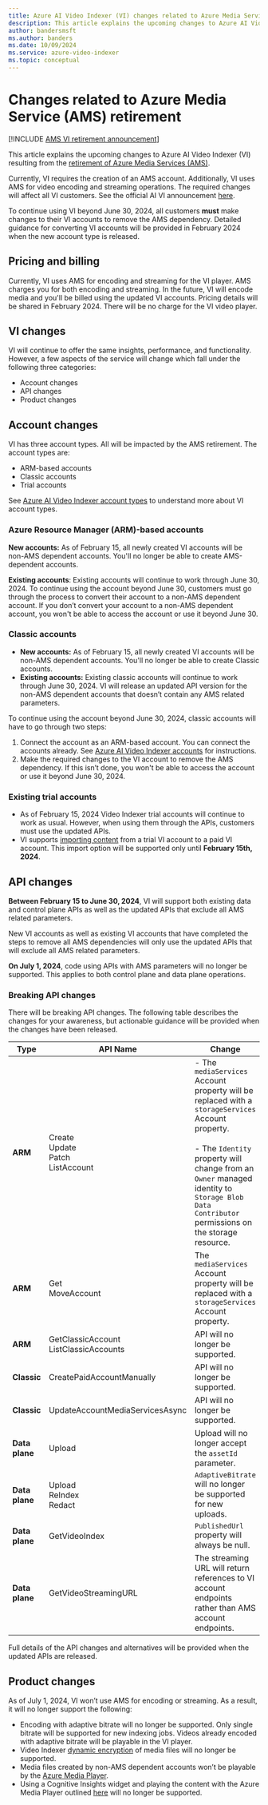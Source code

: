 ```yaml
---
title: Azure AI Video Indexer (VI) changes related to Azure Media Service (AMS) retirement  
description: This article explains the upcoming changes to Azure AI Video Indexer (VI) related to the retirement of Azure Media Services (AMS).
author: bandersmsft
ms.author: banders
ms.date: 10/09/2024
ms.service: azure-video-indexer
ms.topic: conceptual
---
```


# Changes related to Azure Media Service (AMS) retirement

[!INCLUDE [AMS VI retirement announcement](../includes/important-ams-retirement-avi-announcement.md)]

This article explains the upcoming changes to Azure AI Video Indexer (VI) resulting from the [retirement of Azure Media Services (AMS)](/azure/media-services/latest/azure-media-services-retirement).

Currently, VI requires the creation of an AMS account. Additionally, VI uses AMS for video encoding and streaming operations. The required changes will affect all VI customers. See the official AI VI announcement [here](https://azure.microsoft.com/updates/videoindexer-2/).

To continue using VI beyond June 30, 2024, all customers **must** make changes to their VI accounts to remove the AMS dependency. Detailed guidance for converting VI accounts will be provided in February 2024 when the new account type is released.

## Pricing and billing

Currently, VI uses AMS for encoding and streaming for the VI player. AMS charges you for both encoding and streaming. In the future, VI will encode media and you'll be billed using the updated VI accounts. Pricing details will be shared in February 2024. There will be no charge for the VI video player.

## VI changes

VI will continue to offer the same insights, performance, and functionality. However, a few aspects of the service will change which fall under the following three categories:

- Account changes
- API changes
- Product changes

## Account changes

VI has three account types. All will be impacted by the AMS retirement. The account types are:

- ARM-based accounts
- Classic accounts
- Trial accounts

See [Azure AI Video Indexer account types](/azure/azure-video-indexer/accounts-overview) to understand more about VI account types.

### Azure Resource Manager (ARM)-based accounts

**New accounts:** As of February 15, all newly created VI accounts will be non-AMS dependent accounts. You'll no longer be able to create AMS-dependent accounts.

**Existing accounts**: Existing accounts will continue to work through June 30, 2024. To continue using the account beyond June 30, customers must go through the process to convert their account to a non-AMS dependent account. If you don’t convert your account to a non-AMS dependent account, you won't be able to access the account or use it beyond June 30.

### Classic accounts

- **New accounts:** As of February 15, all newly created VI accounts will be non-AMS dependent accounts. You'll no longer be able to create Classic accounts.
- **Existing accounts:** Existing classic accounts will continue to work through June 30, 2024. VI will release an updated API version for the non-AMS dependent accounts that doesn’t contain any AMS related parameters.

To continue using the account beyond June 30, 2024, classic accounts will have to go through two steps:

1. Connect the account as an ARM-based account. You can connect the accounts already. See [Azure AI Video Indexer accounts](../accounts-overview.md) for instructions.
1. Make the required changes to the VI account to remove the AMS dependency. If this isn’t done, you won't be able to access the account or use it beyond June 30, 2024.

### Existing trial accounts

- As of February 15, 2024 Video Indexer trial accounts will continue to work as usual. However, when using them through the APIs, customers must use the updated APIs.
- VI supports [importing content](../import-content-from-trial.md) from a trial VI account to a paid VI account. This import option will be supported only until **February 15th, 2024**.

## API changes

**Between February 15 to June 30, 2024**, VI will support both existing data and control plane APIs as well as the updated APIs that exclude all AMS related parameters.

New VI accounts as well as existing VI accounts that have completed the steps to remove all AMS dependencies will only use the updated APIs that will exclude all AMS related parameters.

**On July 1, 2024**, code using APIs with AMS parameters will no longer be supported. This applies to both control plane and data plane operations.

### Breaking API changes

There will be breaking API changes. The following table describes the changes for your awareness, but actionable guidance will be provided when the changes have been released.

| **Type** | **API Name** |  **Change** |
|---|---|---|
| **ARM** | Create<br/>Update<br/>Patch<br/>ListAccount | - The `mediaServices` Account property will be replaced with a `storageServices` Account property.<br/><br/> - The `Identity` property will change from an `Owner` managed identity to `Storage Blob Data Contributor` permissions on the storage resource. |
| **ARM** | Get<br/>MoveAccount | The `mediaServices` Account property will be replaced with a `storageServices` Account property. |
| **ARM** | GetClassicAccount<br/>ListClassicAccounts |  API will no longer be supported. |
| **Classic** | CreatePaidAccountManually | API will no longer be supported. |
| **Classic** | UpdateAccountMediaServicesAsync |  API will no longer be supported. |
| **Data plane** | Upload | Upload will no longer accept the `assetId` parameter. |
| **Data plane** | Upload<br/>ReIndex<br/>Redact | `AdaptiveBitrate` will no longer be supported for new uploads. |
| **Data plane** | GetVideoIndex | `PublishedUrl` property will always be null. |
| **Data plane** | GetVideoStreamingURL | The streaming URL will return references to VI account endpoints rather than AMS account endpoints. |

Full details of the API changes and alternatives will be provided when the updated APIs are released.

## Product changes

As of July 1, 2024, VI won’t use AMS for encoding or streaming. As a result, it will no longer support the following:

- Encoding with adaptive bitrate will no longer be supported. Only single bitrate will be supported for new indexing jobs. Videos already encoded with adaptive bitrate will be playable in the VI player.
- Video Indexer [dynamic encryption](/azure/media-services/latest/drm-content-protection-concept) of media files will no longer be supported.
- Media files created by non-AMS dependent accounts won’t be playable by the [Azure Media Player](https://azure.microsoft.com/products/media-services/media-player).
- Using a Cognitive Insights widget and playing the content with the Azure Media Player outlined [here](../video-indexer-embed-widgets.md) will no longer be supported.
